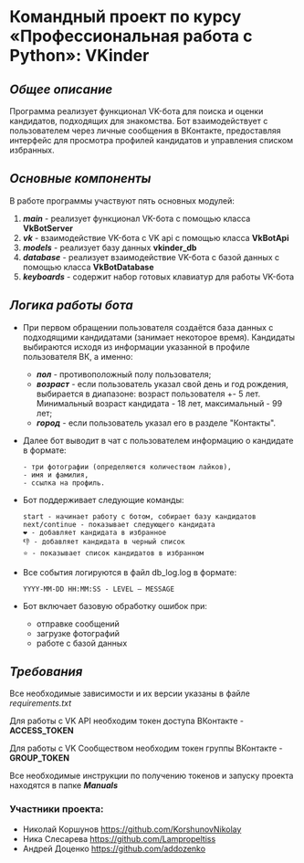 # Командный проект по курсу «Профессиональная работа с Python»: VKinder

## _Общее описание_
Программа реализует функционал VK-бота для поиска и оценки кандидатов, подходящих для знакомства. 
Бот взаимодействует с пользователем через личные сообщения в ВКонтакте, 
предоставляя интерфейс для просмотра профилей кандидатов и управления списком избранных.

## _Основные компоненты_
В работе программы участвуют пять основных модулей:
1. **_main_** - реализует функционал VK-бота с помощью класса **VkBotServer**
2. **_vk_** - взаимодействие VK-бота с VK api с помощью класса **VkBotApi**
3. **_models_** - реализует базу данных **vkinder_db**
4. **_database_** - реализует взаимодействие VK-бота с базой данных с помощью класса **VkBotDatabase**
5. **_keyboards_** - содержит набор готовых клавиатур для работы VK-бота

## _Логика работы бота_
- При первом обращении пользователя создаётся база данных с подходящими кандидатами (занимает некоторое время). 
Кандидаты выбираются исходя из информации указанной в профиле пользователя ВК, а именно:
  - **_пол_** - противоположный полу пользователя;
  - **_возраст_** - если пользователь указал свой день и год рождения, выбирается в диапазоне: возраст пользователя +- 5 лет.
    Минимальный возраст кандидата - 18 лет, максимальный - 99 лет;
  - **_город_** - если пользователь указал его в разделе "Контакты".

- Далее бот выводит в чат с пользователем информацию о кандидате в формате:
    ```
    - три фотографии (определяются количеством лайков),
    - имя и фамилия,
    - ссылка на профиль.
    ```

- Бот поддерживает следующие команды:
  ```
  start - начинает работу с ботом, собирает базу кандидатов
  next/continue - показывает следующего кандидата
  ❤ - добавляет кандидата в избранное
  👎 - добавляет кандидата в черный список
  ⭐ - показывает список кандидатов в избранном
  ```
- Все события логируются в файл db_log.log в формате:
  ```
  YYYY-MM-DD HH:MM:SS - LEVEL – MESSAGE
  ```
- Бот включает базовую обработку ошибок при:
  - отправке сообщений
  - загрузке фотографий
  - работе с базой данных

## _Требования_
Все необходимые зависимости и их версии указаны в файле _requirements.txt_

Для работы с VK API необходим токен доступа ВКонтакте - **ACCESS_TOKEN**

Для работы с VK Сообществом необходим токен группы ВКонтакте - **GROUP_TOKEN**

Все необходимые инструкции по получению токенов и запуску проекта находятся в папке **_Manuals_**

### Участники проекта:
- Николай Коршунов https://github.com/KorshunovNikolay
- Ника Слесарева https://github.com/Lampropeltiss
- Андрей Доценко https://github.com/addozenko

